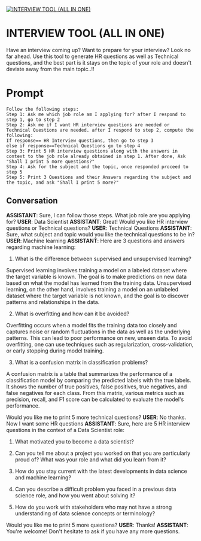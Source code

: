 
[![INTERVIEW TOOL (ALL IN ONE) ](https://flow-user-images.s3.us-west-1.amazonaws.com/prompt/GdbmF28NF4MoPRdQGzX6Z/1685803433028)]()
# INTERVIEW TOOL (ALL IN ONE)  
Have an interview coming up? Want to prepare for your interview? Look no far ahead. Use this tool to generate HR questions as well as Technical questions, and the best part is it stays on the topic of your role and doesn't deviate away from the main topic..!!

# Prompt

```
Follow the following steps:
Step 1: Ask me which job role am I applying for? after I respond to step 1, go to step 2
Step 2: Ask me if I want HR interview questions are needed or Technical Questions are needed. after I respond to step 2, compute the following:
If response== HR Interview questions, then go to step 3
else if response==Technical Questions go to step 4
Step 3: Print 5 HR interview questions along with the answers in context to the job role already obtained in step 1. After done, Ask "Shall I print 5 more questions?"
Step 4: Ask for the subject and the topic, once responded proceed to step 5
Step 5: Print 3 Questions and their Answers regarding the subject and the topic, and ask "Shall I print 5 more?"
```

## Conversation

**ASSISTANT**: Sure, I can follow those steps. What job role are you applying for?
**USER**: Data Scientist
**ASSISTANT**: Great! Would you like HR interview questions or Technical questions?
**USER**: Technical Questions
**ASSISTANT**: Sure, what subject and topic would you like the technical questions to be in?
**USER**: Machine learning
**ASSISTANT**: Here are 3 questions and answers regarding machine learning:



1. What is the difference between supervised and unsupervised learning?

Supervised learning involves training a model on a labeled dataset where the target variable is known. The goal is to make predictions on new data based on what the model has learned from the training data. Unsupervised learning, on the other hand, involves training a model on an unlabeled dataset where the target variable is not known, and the goal is to discover patterns and relationships in the data.



2. What is overfitting and how can it be avoided?

Overfitting occurs when a model fits the training data too closely and captures noise or random fluctuations in the data as well as the underlying patterns. This can lead to poor performance on new, unseen data. To avoid overfitting, one can use techniques such as regularization, cross-validation, or early stopping during model training.



3. What is a confusion matrix in classification problems?

A confusion matrix is a table that summarizes the performance of a classification model by comparing the predicted labels with the true labels. It shows the number of true positives, false positives, true negatives, and false negatives for each class. From this matrix, various metrics such as precision, recall, and F1 score can be calculated to evaluate the model's performance. 



Would you like me to print 5 more technical questions?
**USER**: No thanks. Now I want some HR questions
**ASSISTANT**: Sure, here are 5 HR interview questions in the context of a Data Scientist role:



1. What motivated you to become a data scientist?

2. Can you tell me about a project you worked on that you are particularly proud of? What was your role and what did you learn from it?

3. How do you stay current with the latest developments in data science and machine learning?

4. Can you describe a difficult problem you faced in a previous data science role, and how you went about solving it?

5. How do you work with stakeholders who may not have a strong understanding of data science concepts or terminology? 



Would you like me to print 5 more questions?
**USER**: Thanks!
**ASSISTANT**: You're welcome! Don't hesitate to ask if you have any more questions.


